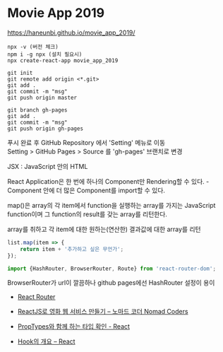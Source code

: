 # Movie App 2019

https://haneunbi.github.io/movie_app_2019/

```
npx -v (버전 체크)
npm i -g npx (설치 필요시)
npx create-react-app movie_app_2019
```

```
git init
git remote add origin <*.git>
git add .
git commit -m "msg"
git push origin master
```

```
git branch gh-pages
git add .
git commit -m "msg"
git push origin gh-pages
```
푸시 완료 후 GitHub Repository 에서 'Setting' 메뉴로 이동  
Setting > GitHub Pages > Source 를 'gh-pages' 브랜치로 변경  

JSX : JavaScript 안의 HTML

React Application은 한 번에 하나의 Component만 Rendering할 수 있다. <App />
    - Component 안에 더 많은 Component를 import할 수 있다.


map()은 array의 각 item에서 function을 실행하는 array를 가지는
JavaScript function이며 그 function의 result를 갖는 array를 리턴한다.

array를 취하고 각 item에 대한 원하는(연산한) 결과값에 대한 array를 리턴

```js
list.map(item => {
    return item + '추가하고 싶은 무언가';
});
```

```js
import {HashRouter, BrowserRouter, Route} from 'react-router-dom';
```
BrowserRouter가 url이 깔끔하나 github pages에선 HashRouter 설정이 용이
- [React Router](https://reactrouter.com/web/api/Link/to-object)



- [ReactJS로 영화 웹 서비스 만들기 – 노마드 코더 Nomad Coders](https://nomadcoders.co/react-fundamentals)
- [PropTypes와 함께 하는 타입 확인 - React](https://ko.reactjs.org/docs/typechecking-with-proptypes.html)
- [Hook의 개요 – React](https://ko.reactjs.org/docs/hooks-intro.html)
